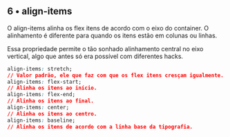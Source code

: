 ## 6 • align-items
O align-items alinha os flex itens de acordo com o eixo do container. O alinhamento é diferente para quando os itens estão em colunas ou linhas.

Essa propriedade permite o tão sonhado alinhamento central no eixo vertical, algo que antes só era possível com diferentes hacks.

~~~css
align-items: stretch;
// Valor padrão, ele que faz com que os flex itens cresçam igualmente.
align-items: flex-start;
// Alinha os itens ao início.
align-items: flex-end;
// Alinha os itens ao final.
align-items: center;
// Alinha os itens ao centro.
align-items: baseline;
// Alinha os itens de acordo com a linha base da tipografia.
~~~